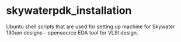 # skywaterpdk_installation

Ubuntu shell scripts that are used for setting up machine for Skywater 130um designs - opensource EDA tool for VLSI design.
